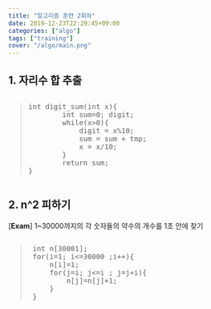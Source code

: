 ```yaml
---
title: "알고리즘 훈련 2회차"
date: 2019-12-23T22:29:45+09:00
categories: ["algo"]
tags: ["training"]
cover: "/algo/main.png"
---
```

## 1. 자리수 합 추출
<pre><blockquote><p>int digit_sum(int x){
        int sum=0; digit;
        while(x>0){
            digit = x%10;
            sum = sum + tmp;
            x = x/10;
        }
        return sum;
}
</p></blockquote></pre>

## 2. n^2 피하기

[**Exam**] 1~30000까지의 각 숫자들의 약수의 개수를 1초 안에 찾기

<pre><blockquote><p> int n[30001];
 for(i=1; i<=30000 ;i++){
     n[i]=1;
     for(j=i; j<=i ; j=j+i){
         n[j]=n[j]+1;
     }
 }
</p></blockquote></pre>

